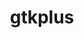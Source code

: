 ---
title: "gtkplus"
layout: cache
categories: [package, develop]
meta: {"compilers": ["gcc@11.4.0"], "num_specs": 15, "num_specs_by_stack": {"e4s": 15, "root": 15}, "oss": ["ubuntu22.04"], "platforms": ["linux"], "stacks": ["e4s", "root"], "targets": ["x86_64_v3"], "versions": ["3.24.29"]}
spec_details: [{"compiler": "gcc@11.4.0", "hash": "33ibmdqmcpcw3eydcbnt5mbtmwrgqtrk", "os": "ubuntu22.04", "platform": "linux", "size": "-", "stacks": ["e4s", "root"], "target": "x86_64_v3", "variants": ["build_system=autotools", "~cups"], "versions": ["3.24.29"]}, {"compiler": "gcc@11.4.0", "hash": "5weq73c3j27dwid3kkdzashsz5aasyq6", "os": "ubuntu22.04", "platform": "linux", "size": "-", "stacks": ["e4s", "root"], "target": "x86_64_v3", "variants": ["build_system=autotools", "~cups"], "versions": ["3.24.29"]}, {"compiler": "gcc@11.4.0", "hash": "czyrhmwi5msv4zcuqk5u4g7glljtzxy4", "os": "ubuntu22.04", "platform": "linux", "size": "-", "stacks": ["e4s", "root"], "target": "x86_64_v3", "variants": ["build_system=autotools", "~cups"], "versions": ["3.24.29"]}, {"compiler": "gcc@11.4.0", "hash": "e5vi5xohenvjl2srbmdqpqioekwu6yrc", "os": "ubuntu22.04", "platform": "linux", "size": "-", "stacks": ["e4s", "root"], "target": "x86_64_v3", "variants": ["build_system=autotools", "~cups"], "versions": ["3.24.29"]}, {"compiler": "gcc@11.4.0", "hash": "fpfg7qhqwpdku2t3nkgaa372mlmxmxs5", "os": "ubuntu22.04", "platform": "linux", "size": "-", "stacks": ["e4s", "root"], "target": "x86_64_v3", "variants": ["build_system=autotools", "~cups"], "versions": ["3.24.29"]}, {"compiler": "gcc@11.4.0", "hash": "frieeu7tekuncl2g7s5e6w3yqjiou74j", "os": "ubuntu22.04", "platform": "linux", "size": "-", "stacks": ["e4s", "root"], "target": "x86_64_v3", "variants": ["build_system=autotools", "~cups"], "versions": ["3.24.29"]}, {"compiler": "gcc@11.4.0", "hash": "hpuy5hxz2ike7mkllpko4xwxzmwe4ofl", "os": "ubuntu22.04", "platform": "linux", "size": "-", "stacks": ["e4s", "root"], "target": "x86_64_v3", "variants": ["build_system=autotools", "~cups"], "versions": ["3.24.29"]}, {"compiler": "gcc@11.4.0", "hash": "ldlfgb5bwoilm4ggqtze6rmvl674ydzm", "os": "ubuntu22.04", "platform": "linux", "size": "-", "stacks": ["e4s", "root"], "target": "x86_64_v3", "variants": ["build_system=autotools", "~cups"], "versions": ["3.24.29"]}, {"compiler": "gcc@11.4.0", "hash": "o2s3o3537rjnptjv2peh2hsgpdz5hybu", "os": "ubuntu22.04", "platform": "linux", "size": "-", "stacks": ["e4s", "root"], "target": "x86_64_v3", "variants": ["build_system=autotools", "~cups"], "versions": ["3.24.29"]}, {"compiler": "gcc@11.4.0", "hash": "rzk36osasznp5325t2ol5qrq5xoaamse", "os": "ubuntu22.04", "platform": "linux", "size": "-", "stacks": ["e4s", "root"], "target": "x86_64_v3", "variants": ["build_system=autotools", "~cups"], "versions": ["3.24.29"]}, {"compiler": "gcc@11.4.0", "hash": "skkt2qk6ytvu6qo5mnbf42kyxxvm242p", "os": "ubuntu22.04", "platform": "linux", "size": "-", "stacks": ["e4s", "root"], "target": "x86_64_v3", "variants": ["build_system=autotools", "~cups"], "versions": ["3.24.29"]}, {"compiler": "gcc@11.4.0", "hash": "ucojbfsm5zcutm6knkaflasrgdc7pqvz", "os": "ubuntu22.04", "platform": "linux", "size": "-", "stacks": ["e4s", "root"], "target": "x86_64_v3", "variants": ["build_system=autotools", "~cups"], "versions": ["3.24.29"]}, {"compiler": "gcc@11.4.0", "hash": "vuw4kqq3ijfvruzpevsjmmxzpuxvzgaf", "os": "ubuntu22.04", "platform": "linux", "size": "-", "stacks": ["e4s", "root"], "target": "x86_64_v3", "variants": ["build_system=autotools", "~cups"], "versions": ["3.24.29"]}, {"compiler": "gcc@11.4.0", "hash": "wn3n6f3h6f62hqcpqdik6pwue6kiw5bz", "os": "ubuntu22.04", "platform": "linux", "size": "-", "stacks": ["e4s", "root"], "target": "x86_64_v3", "variants": ["build_system=autotools", "~cups"], "versions": ["3.24.29"]}, {"compiler": "gcc@11.4.0", "hash": "zqzt3yx6obn4gctio7qi2ynfemc6cwcp", "os": "ubuntu22.04", "platform": "linux", "size": "-", "stacks": ["e4s", "root"], "target": "x86_64_v3", "variants": ["build_system=autotools", "~cups"], "versions": ["3.24.29"]}]
---
